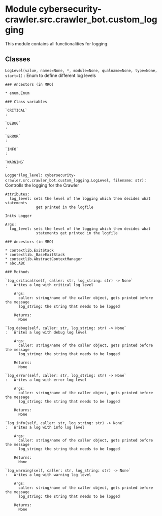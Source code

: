 Module cybersecurity-crawler.src.crawler_bot.custom_logging
===========================================================
This module contains all functionalities for logging

Classes
-------

`LogLevel(value, names=None, *, module=None, qualname=None, type=None, start=1)`
:   Enum to define different log levels

    ### Ancestors (in MRO)

    * enum.Enum

    ### Class variables

    `CRITICAL`
    :

    `DEBUG`
    :

    `ERROR`
    :

    `INFO`
    :

    `WARNING`
    :

`Logger(log_level: cybersecurity-crawler.src.crawler_bot.custom_logging.LogLevel, filename: str)`
:   Controlls the logging for the Crawler
    
    Attributes:
      log_level: sets the level of the logging which then decides what statements
                  get printed in the logfile
    
    Inits Logger
    
    Args:
      log_level: sets the level of the logging which then decides what
                  statements get printed in the logfile

    ### Ancestors (in MRO)

    * contextlib.ExitStack
    * contextlib._BaseExitStack
    * contextlib.AbstractContextManager
    * abc.ABC

    ### Methods

    `log_critical(self, caller: str, log_string: str) ‑> None`
    :   Writes a log with critical log level
        
        Args:
          caller: string/name of the caller object, gets printed before the message
          log_string: the string that needs to be logged
        
        Returns:
          None

    `log_debug(self, caller: str, log_string: str) ‑> None`
    :   Writes a log with debug log level
        
        Args:
          caller: string/name of the caller object, gets printed before the message
          log_string: the string that needs to be logged
        
        Returns:
          None

    `log_error(self, caller: str, log_string: str) ‑> None`
    :   Writes a log with error log level
        
        Args:
          caller: string/name of the caller object, gets printed before the message
          log_string: the string that needs to be logged
        
        Returns:
          None

    `log_info(self, caller: str, log_string: str) ‑> None`
    :   Writes a log with info log level
        
        Args:
          caller: string/name of the caller object, gets printed before the message
          log_string: the string that needs to be logged
        
        Returns:
          None

    `log_warning(self, caller: str, log_string: str) ‑> None`
    :   Writes a log with warning log level
        
        Args:
          caller: string/name of the caller object, gets printed before the message
          log_string: the string that needs to be logged
        
        Returns:
          None
